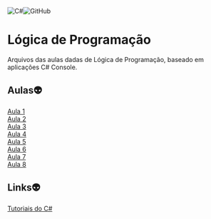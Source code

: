 ![C#](https://img.shields.io/badge/c%23-%23239120.svg?style=for-the-badge&logo=c-sharp&logoColor=white)![GitHub](https://img.shields.io/badge/github-%23121011.svg?style=for-the-badge&logo=github&logoColor=white)

# Lógica de Programação
Arquivos das aulas dadas de Lógica de Programação, baseado em aplicações C# Console.

## Aulas:alien:

<a href="https://github.com/Amaral1973/logica/tree/main/Aula1">Aula 1</a><br/>
<a href="https://github.com/Amaral1973/logica/tree/main/Aula%202">Aula 2</a><br/>
<a href="https://github.com/Amaral1973/logica/tree/main/Aula%203">Aula 3</a><br/>
<a href="https://github.com/Amaral1973/logica/tree/main/Aula%204">Aula 4</a><br/>
<a href="https://github.com/Amaral1973/logica/tree/main/Aula%205">Aula 5</a><br/>
<a href="https://github.com/Amaral1973/logica/tree/main/Aula%206">Aula 6</a><br/>
<a href="https://github.com/Amaral1973/logica/tree/main/Aula%207">Aula 7</a><br/>
<a href="https://github.com/Amaral1973/logica/tree/main/Aula%208">Aula 8</a><br/>

## Links:alien:

[Tutoriais do C#](https://learn.microsoft.com/pt-br/xamarin/get-started/tutorials/)<br/>
